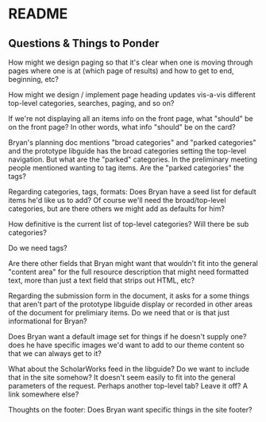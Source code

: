 # README

## Questions & Things to Ponder

How might we design paging so that it's clear when one is moving through pages where one is at (which page of results) and how to get to end, beginning, etc?

How might we design / implement page heading updates vis-a-vis different top-level categories, searches, paging, and so on?

If we're not displaying all an items info on the front page, what "should" be on the front page? In other words, what info "should" be on the card?

Bryan's planning doc mentions "broad categories" and "parked categories" and the prototype libguide has the broad categories setting the top-level navigation. But what are the "parked" categories. In the preliminary meeting people mentioned wanting to tag items. Are the "parked categories" the tags?

Regarding categories, tags, formats: Does Bryan have a seed list for default items he'd like us to add? Of course we'll need the broad/top-level categories, but are there others we might add as defaults for him?

How definitive is the current list of top-level categories? Will there be sub categories?

Do we need tags?

Are there other fields that Bryan might want that wouldn't fit into the general "content area" for the full resource description that might need formatted text, more than just a text field that strips out HTML, etc?

Regarding the submission form in the document, it asks for a some things that aren't part of the prototype libguide display or recorded in other areas of the document for prelimiary items. Do we need that or is that just informational for Bryan?

Does Bryan want a default image set for things if he doesn't supply one? does he have specific images we'd want to add to our theme content so that we can always get to it?

What about the ScholarWorks feed in the libguide? Do we want to include that in the site somehow? It doesn't seem easily to fit into the general parameters of the request. Perhaps another top-level tab? Leave it off? A link somewhere else?

Thoughts on the footer: Does Bryan want specific things in the site footer?
